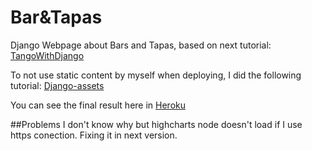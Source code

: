 # Bar&Tapas
Django Webpage about Bars and Tapas, based on next tutorial:
[TangoWithDjango](http://www.tangowithdjango.com/book17/)

To not use static content by myself when deploying, I did the following tutorial: [Django-assets](https://devcenter.heroku.com/articles/django-assets)

You can see the final result here in [Heroku](http://baresytapas.herokuapp.com/)

##Problems
I don't know why but highcharts node doesn't load if I use https conection. Fixing it in next version.
